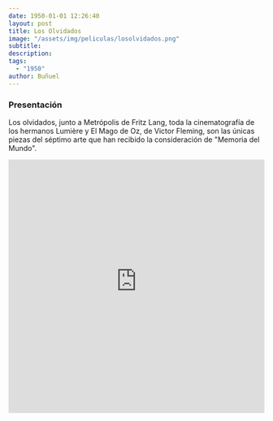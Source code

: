 ```yaml
---
date: 1950-01-01 12:26:40
layout: post
title: Los Olvidados
image: "/assets/img/peliculas/losolvidados.png"
subtitle: 
description: 
tags:
  - "1950"
author: Buñuel
---
```


### Presentación

Los olvidados, junto a Metrópolis de Fritz Lang, toda la cinematografía de los hermanos Lumière y El Mago de Oz, de Victor Fleming, son las únicas piezas del séptimo arte que han recibido la consideración de "Memoria del Mundo".

<iframe width="100%" height="500wh" src="https://www.youtube-nocookie.com/embed/GPXieXDl2eo" title="YouTube video player" frameborder="0" allow="accelerometer; autoplay; clipboard-write; encrypted-media; gyroscope; picture-in-picture" allowfullscreen></iframe>

